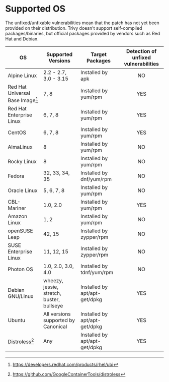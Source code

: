 # Supported OS

The unfixed/unfixable vulnerabilities mean that the patch has not yet been provided on their distribution. Trivy doesn't support self-compiled packages/binaries, but official packages provided by vendors such as Red Hat and Debian.

| OS                               | Supported Versions                       | Target Packages               | Detection of unfixed vulnerabilities |
| -------------------------------- | ---------------------------------------- | ----------------------------- | :----------------------------------: |
| Alpine Linux                     | 2.2 - 2.7, 3.0 - 3.15                    | Installed by apk              |                  NO                  |
| Red Hat Universal Base Image[^1] | 7, 8                                     | Installed by yum/rpm          |                 YES                  |
| Red Hat Enterprise Linux         | 6, 7, 8                                  | Installed by yum/rpm          |                 YES                  |
| CentOS                           | 6, 7, 8                                  | Installed by yum/rpm          |                 YES                  |
| AlmaLinux                        | 8                                        | Installed by yum/rpm          |                  NO                  |
| Rocky Linux                      | 8                                        | Installed by yum/rpm          |                  NO                  |
| Fedora                           | 32, 33, 34, 35                           | Installed by dnf/yum/rpm      |                  NO                  |
| Oracle Linux                     | 5, 6, 7, 8                               | Installed by yum/rpm          |                  NO                  |
| CBL-Mariner                      | 1.0, 2.0                                 | Installed by yum/rpm          |                 YES                  |
| Amazon Linux                     | 1, 2                                     | Installed by yum/rpm          |                  NO                  |
| openSUSE Leap                    | 42, 15                                   | Installed by zypper/rpm       |                  NO                  |
| SUSE Enterprise Linux            | 11, 12, 15                               | Installed by zypper/rpm       |                  NO                  |
| Photon OS                        | 1.0, 2.0, 3.0, 4.0                       | Installed by tdnf/yum/rpm     |                  NO                  |
| Debian GNU/Linux                 | wheezy, jessie, stretch, buster, bullseye| Installed by apt/apt-get/dpkg |                 YES                  |
| Ubuntu                           | All versions supported by Canonical      | Installed by apt/apt-get/dpkg |                 YES                  |
| Distroless[^2]                   | Any                                      | Installed by apt/apt-get/dpkg |                 YES                  |

[^1]: https://developers.redhat.com/products/rhel/ubi
[^2]: https://github.com/GoogleContainerTools/distroless
